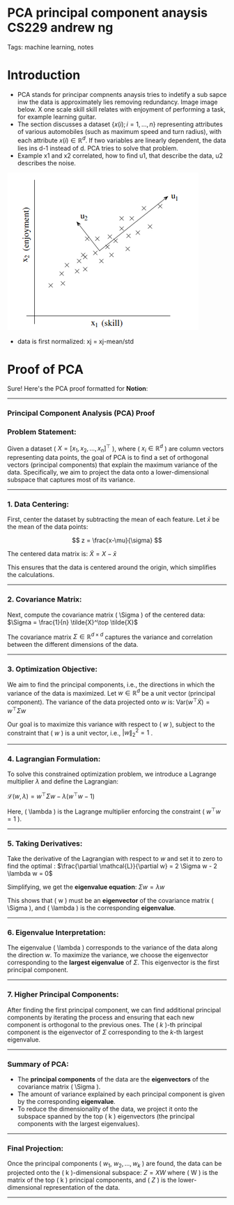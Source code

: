 # PCA principal component anaysis CS229 andrew ng

Tags: machine learning, notes

# Introduction

- PCA stands for principar compnents anaysis tries to indetify a sub sapce inw the data is approximately lies removing redundancy. Image image below. X one scale skill skill relates with enjoyment of performing a task, for example learning guitar.
- The section discusses a dataset  $\{x(i); i = 1, \dots, n\}$  representing attributes of various automobiles (such as maximum speed and turn radius), with each attribute  $x(i) \in \mathbb{R}^d$. If two variables are linearly dependent, the data lies ins d-1 instead of d. PCA tries to solve that problem.
- Example x1 and x2 correlated, how to find u1, that describe the data, u2 describes the noise.

![image.png](PCA%20principal%20component%20anaysis%20CS229%20andrew%20ng%2010908e33984580ab8face332c7fac721/image.png)

- data is first normalized: xj = xj-mean/std

# Proof of PCA

Sure! Here's the PCA proof formatted for **Notion**:

---

### Principal Component Analysis (PCA) Proof

### Problem Statement:

Given a dataset \( $X = [x_1, x_2, \dots, x_n]^\top$ \), where \( $x_i \in \mathbb{R}^d$ \) are column vectors representing data points, the goal of PCA is to find a set of orthogonal vectors (principal components) that explain the maximum variance of the data. Specifically, we aim to project the data onto a lower-dimensional subspace that captures most of its variance.

---

### 1. **Data Centering:**

First, center the dataset by subtracting the mean of each feature. Let  $\bar{x}$  be the mean of the data points:

$$
z = \frac{x-\mu}{\sigma}
$$

The centered data matrix is:
$\tilde{X} = X - \bar{x}$

This ensures that the data is centered around the origin, which simplifies the calculations.

---

### 2. **Covariance Matrix:**

Next, compute the covariance matrix \( \Sigma \) of the centered data:
$\Sigma = \frac{1}{n} \tilde{X}^\top \tilde{X}$

The covariance matrix  $\Sigma \in \mathbb{R}^{d \times d}$ captures the variance and correlation between the different dimensions of the data.

---

### 3. **Optimization Objective:**

We aim to find the principal components, i.e., the directions in which the variance of the data is maximized. Let  $w \in \mathbb{R}^d$  be a unit vector (principal component). The variance of the data projected onto  $w$  is:
$\text{Var}(w^\top \tilde{X}) = w^\top \Sigma w$

Our goal is to maximize this variance with respect to \( $w$ \), subject to the constraint that \( $w$ \) is a unit vector, i.e., $|w\|_2^2 = 1$ .

---

### 4. **Lagrangian Formulation:**

To solve this constrained optimization problem, we introduce a Lagrange multiplier $\lambda$ and define the Lagrangian:

$\mathcal{L}(w, \lambda) = w^\top \Sigma w - \lambda (w^\top w - 1)$

Here, \( \lambda \) is the Lagrange multiplier enforcing the constraint \( $w^\top w = 1$ \).

---

### 5. **Taking Derivatives:**

Take the derivative of the Lagrangian with respect to  $w$  and set it to zero to find the optimal :
$\frac{\partial \mathcal{L}}{\partial w} = 2 \Sigma w - 2 \lambda w = 0$

Simplifying, we get the **eigenvalue equation**:
$\Sigma w = \lambda w$

This shows that \( w \) must be an **eigenvector** of the covariance matrix \( \Sigma \), and \( \lambda \) is the corresponding **eigenvalue**.

---

### 6. **Eigenvalue Interpretation:**

The eigenvalue \( \lambda \) corresponds to the variance of the data along the direction $w$. To maximize the variance, we choose the eigenvector corresponding to the **largest eigenvalue** of  $\Sigma$. This eigenvector is the first principal component.

---

### 7. **Higher Principal Components:**

After finding the first principal component, we can find additional principal components by iterating the process and ensuring that each new component is orthogonal to the previous ones. The \( $k$ \)-th principal component is the eigenvector of  $\Sigma$  corresponding to the $k$-th largest eigenvalue.

---

### Summary of PCA:

- The **principal components** of the data are the **eigenvectors** of the covariance matrix \( \Sigma \).
- The amount of variance explained by each principal component is given by the corresponding **eigenvalue**.
- To reduce the dimensionality of the data, we project it onto the subspace spanned by the top \( k \) eigenvectors (the principal components with the largest eigenvalues).

---

### Final Projection:

Once the principal components \( $w_1$, $w_2, \dots, w_k$ \) are found, the data can be projected onto the \( k \)-dimensional subspace:
$Z = X W$
where \( W \) is the matrix of the top \( k \) principal components, and \( $Z$ \) is the lower-dimensional representation of the data.

---